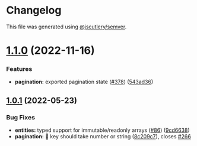 # Changelog

This file was generated using [@jscutlery/semver](https://github.com/jscutlery/semver).

# [1.1.0](https://github-personal/ngneat/elf/compare/pagination-1.0.1...pagination-1.1.0) (2022-11-16)

### Features

- **pagination:** exported pagination state ([#378](https://github-personal/ngneat/elf/issues/378)) ([543ad36](https://github-personal/ngneat/elf/commit/543ad36e6bafb8d63ae797d296a05a45893444a1))

## [1.0.1](https://github.com/ngneat/elf/compare/pagination-1.0.0...pagination-1.0.1) (2022-05-23)

### Bug Fixes

- **entities:** typed support for immutable/readonly arrays ([#86](https://github.com/ngneat/elf/issues/86)) ([9cd6638](https://github.com/ngneat/elf/commit/9cd66381b7b9562eda10c52cd63bc19017ec8bbb))
- **pagination:** 🐞 key should take number or string ([8c209c7](https://github.com/ngneat/elf/commit/8c209c7e5d98cfa464ad808d2bfd5cc58a964ee3)), closes [#266](https://github.com/ngneat/elf/issues/266)
